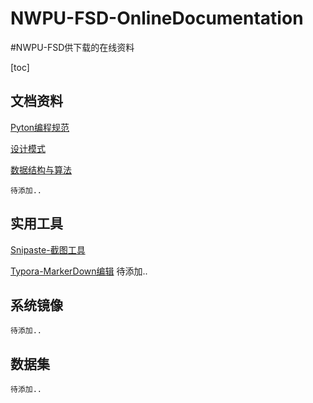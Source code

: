 # NWPU-FSD-OnlineDocumentation
#NWPU-FSD供下载的在线资料

[toc]

## 文档资料
 [Pyton编程规范](./python编程规范.md)

 [设计模式](./设计模式之美/README.md)

 [数据结构与算法](https://pan.baidu.com/s/1OsTcmQ2u1d8K0a0SMmk3mQ)

 	待添加..

## 实用工具
[Snipaste-截图工具](https://pan.baidu.com/s/1jsHIFTit3ZWwUtXLJ0aeNA)

[Typora-MarkerDown编辑](https://pan.baidu.com/s/1EfskHVL8XP94Ueq3EN19KQ)
	待添加..

## 系统镜像
	待添加..

## 数据集

	待添加..